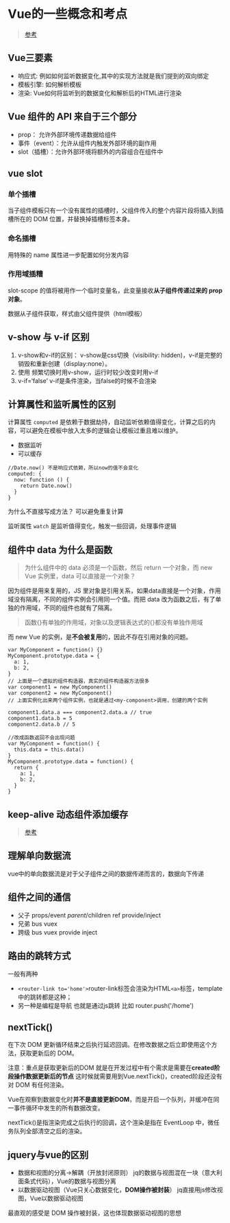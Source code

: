 # Vue的一些概念和考点

> [参考](https://juejin.im/post/5c97002b6fb9a070aa5cf60b#heading-8)

## Vue三要素

* 响应式: 例如如何监听数据变化,其中的实现方法就是我们提到的双向绑定
* 模板引擎: 如何解析模板
* 渲染: Vue如何将监听到的数据变化和解析后的HTML进行渲染

## Vue 组件的 API 来自于三个部分

* prop： 允许外部环境传递数据给组件
* 事件（event）：允许从组件内触发外部环境的副作用
* slot（插槽）：允许外部环境将额外的内容组合在组件中

## vue slot

### 单个插槽

当子组件模板只有一个没有属性的插槽时，父组件传入的整个内容片段将插入到插槽所在的 DOM 位置，并替换掉插槽标签本身。

### 命名插槽

用特殊的 name 属性进一步配置如何分发内容

### 作用域插糟

slot-scope 的值将被用作一个临时变量名，此变量接收**从子组件传递过来的 prop 对象**。

数据从子组件获取，样式由父组件提供（html模板）

## v-show 与 v-if 区别

1. v-show和v-if的区别： v-show是css切换（visibility: hidden)，v-if是完整的销毁和重新创建（display:none）。
2. 使用 频繁切换时用v-show，运行时较少改变时用v-if
3. v-if=‘false’ v-if是条件渲染，当false的时候不会渲染

## 计算属性和监听属性的区别

计算属性 `computed` 是依赖于数据劫持，自动监听依赖值得变化，计算之后的内容，可以避免在模板中放入太多的逻辑会让模板过重且难以维护。

* 数据监听
* 可以缓存

```JS
//Date.now() 不是响应式依赖，所以now的值不会变化
computed: {
  now: function () {
    return Date.now()
  }
}
```

为什么不直接写成方法？  可以避免重复计算

监听属性 `watch` 是监听值得变化，触发一些回调，处理事件逻辑

## 组件中 data 为什么是函数

> 为什么组件中的 data 必须是一个函数，然后 return 一个对象，而 new Vue 实例里，data 可以直接是一个对象？

因为组件是用来复用的，JS 里对象是引用关系，如果data直接是一个对象，作用域没有隔离，不同的组件实例会引用同一个值。而把 data 改为函数之后，有了单独的作用域，不同的组件也就有了隔离。

> 函数{}有单独的作用域，对象以及逻辑表达式的{}都没有单独作用域

而 new Vue 的实例，是**不会被复用**的，因此不存在引用对象的问题。

```JS
var MyComponent = function() {}
MyComponent.prototype.data = {
  a: 1,
  b: 2,
}
// 上面是一个虚拟的组件构造器，真实的组件构造器方法很多
var component1 = new MyComponent()
var component2 = new MyComponent()
// 上面实例化出来两个组件实例，也就是通过<my-component>调用，创建的两个实例

component1.data.a === component2.data.a // true
component1.data.b = 5
component2.data.b // 5

//改成函数返回不会出现问题
var MyComponent = function() {
  this.data = this.data()
}
MyComponent.prototype.data = function() {
  return {
    a: 1,
    b: 2,
  }
}
```

## keep-alive 动态组件添加缓存

> [参考](https://juejin.im/post/5b407c2a6fb9a04fa91bcf0d)

## 理解单向数据流

vue中的单向数据流是对于父子组件之间的数据传递而言的，数据向下传递

## 组件之间的通信

* 父子 props/event $parent/$children ref provide/inject
* 兄弟 bus vuex
* 跨级 bus vuex provide inject

## 路由的跳转方式

一般有两种

* `<router-link to='home'>`router-link标签会渲染为HTML`<a>`标签，template中的跳转都是这种；
* 另一种是编程是导航  也就是通过js跳转  比如  router.push('/home')

## nextTick()

在下次 DOM 更新循环结束之后执行延迟回调。在修改数据之后立即使用这个方法，获取更新后的 DOM。

注意：重点是获取更新后的DOM 就是在开发过程中有个需求是需要在**created阶段操作数据更新后的节点** 这时候就需要用到Vue.nextTick()，created阶段还没有对 DOM 有任何渲染。

Vue在观察到数据变化时**并不是直接更新DOM**，而是开启一个队列，并缓冲在同一事件循环中发生的所有数据改变。

nextTick()是指渲染完成之后执行的回调，这个渲染是指在 EventLoop 中，微任务队列全部清空之后的渲染。

## jquery与vue的区别

* 数据和视图的分离->解耦（开放封闭原则）
jq的数据与视图混在一块（意大利面条式代码），Vue的数据与视图分离
* 以数据驱动视图（Vue只关心数据变化，**DOM操作被封装**）
jq直接用js修改视图，Vue以数据驱动视图

最直观的感受是 DOM 操作被封装，这也体现数据驱动视图的思想
